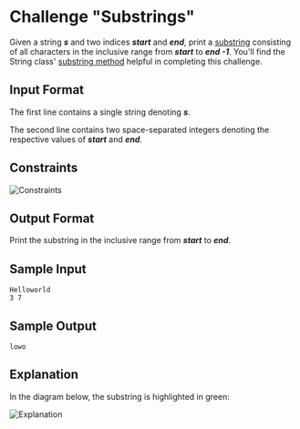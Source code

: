 # Challenge "Substrings"

Given a string **_s_** and two indices **_start_** and **_end_**, print a <a href="https://en.wikipedia.org/wiki/Substring">substring</a> 
consisting of all characters in the inclusive range from **_start_** to **_end -1_**. You'll find the String class' 
<a href="https://docs.oracle.com/javase/8/docs/api/java/lang/String.html#substring-int-int-">substring method</a> helpful in completing this challenge.

## Input Format

The first line contains a single string denoting **_s_**.

The second line contains two space-separated integers denoting the respective values of **_start_** and **_end_**.

## Constraints

![Constraints](/docs/_images/img.png)

## Output Format

Print the substring in the inclusive range from **_start_** to **_end_**.

## Sample Input

```
Helloworld
3 7
```

## Sample Output

```
lowo
```

## Explanation

In the diagram below, the substring is highlighted in green:

![Explanation](/docs/_images/img_1.png)
